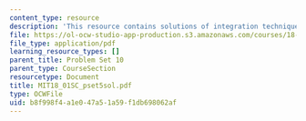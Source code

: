 ```yaml
---
content_type: resource
description: 'This resource contains solutions of integration techniques problems. '
file: https://ol-ocw-studio-app-production.s3.amazonaws.com/courses/18-01sc-single-variable-calculus-fall-2010/b8f998f4a1e047a51a59f1db698062af_MIT18_01SC_pset5sol.pdf
file_type: application/pdf
learning_resource_types: []
parent_title: Problem Set 10
parent_type: CourseSection
resourcetype: Document
title: MIT18_01SC_pset5sol.pdf
type: OCWFile
uid: b8f998f4-a1e0-47a5-1a59-f1db698062af
---
```

